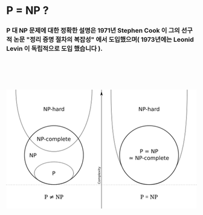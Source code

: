 # P = NP ?
### P 대 NP 문제에 대한 정확한 설명은 1971년 Stephen Cook 이 그의 선구적 논문 "정리 증명 절차의 복잡성" 에서 도입했으며( 1973년에는 Leonid Levin 이 독립적으로 도입 했습니다 ).
# 　

![P = NP](P_np_np-complete_np-hard.svg.png)

